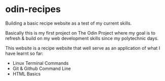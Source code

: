 # odin-recipes
Building a basic recipe website as a test of my current skills.

Basically this is my first project on The Odin Project where my goal is to refresh & build on my web development skills since my polytechnic days. 

This website is a recipe website that well serve as an application of what I have learnt so far:
- Linux Terminal Commands
- Git & Github Command Line
- HTML Basics


